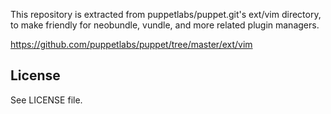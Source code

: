 This repository is extracted from puppetlabs/puppet.git's ext/vim directory,
to make friendly for neobundle, vundle, and more related plugin managers.

https://github.com/puppetlabs/puppet/tree/master/ext/vim

## License

See LICENSE file.
